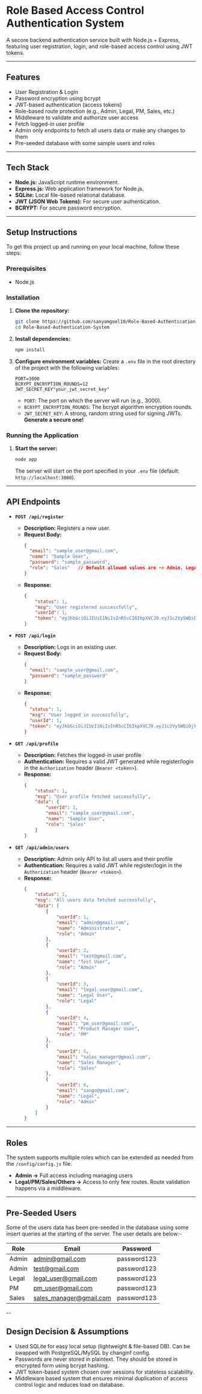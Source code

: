 # Role Based Access Control Authentication System

A secore backend authentication service built with Node.js + Express, featuring user registration, login, and role-based access control using JWT tokens.

-----

## Features

  * User Registration & Login
  * Password encryption using bcrypt
  * JWT-based authentication (access tokens)
  * Role-based route protection (e.g., Admin, Legal, PM, Sales, etc.)
  * Middleware to validate and authorize user access
  * Fetch logged-in user profile
  * Admin only endpoints to fetch all users data or make any changes to them
  * Pre-seeded database with some sample users and roles

-----

## Tech Stack

  * **Node.js:** JavaScript runtime environment.
  * **Express.js:** Web application framework for Node.js.
  * **SQLite:** Local file-based relational database.
  * **JWT (JSON Web Tokens):** For secure user authentication.
  * **BCRYPT:** For secure password encryption.

-----

## Setup Instructions

To get this project up and running on your local machine, follow these steps:

### Prerequisites

  * Node.js

### Installation

1.  **Clone the repository:**

    ```bash
    git clone https://github.com/sanyamgoel10/Role-Based-Authentication-System.git
    cd Role-Based-Authentication-System
    ```

2.  **Install dependencies:**

    ```bash
    npm install
    ```

3.  **Configure environment variables:**
    Create a `.env` file in the root directory of the project with the following variables:

    ```
    PORT=3000
    BCRYPT_ENCRYPTION_ROUNDS=12
    JWT_SECRET_KEY"your_jwt_secret_key"
    ```

      * `PORT`: The port on which the server will run (e.g., 3000).
      * `BCRYPT_ENCRYPTION_ROUNDS`: The bcrypt algorithm encryption rounds.
      * `JWT_SECRET_KEY`: A strong, random string used for signing JWTs. **Generate a secure one\!**

### Running the Application

1.  **Start the server:**

    ```bash
    node app
    ```

    The server will start on the port specified in your `.env` file (default: `http://localhost:3000`).

-----

## API Endpoints

  * **`POST /api/register`**

      * **Description:** Registers a new user.
      * **Request Body:**
        ```json
        {
          "email": "sample_user@gmail.com",
          "name": "Sample User",
          "password": "sample_password",
          "role": "Sales"   // Default allowed values are -> Admin, Legal, PM, Sales, HR, Support, Operations
        }
        ```
      * **Response:**
        ```json
        {
            "status": 1,
            "msg": "User registered successfully",
            "userId": 1,
            "token": "eyJhbGciOiJIUzI1NiIsInR5cCI6IkpXVCJ9.eyJ1c2VySWQiOjYsInJvbGUiOiJBZG1pbiIsInRpbWUiOiJUaHUgQXVnIDIxIDIwMjUgMDk6NTI6MDYgR01UKzA1MzAgKEluZGlhIFN0YW5kYXJkIFRpbWUpIiwiaWF0IjoxNzU1NzUwMTI2LCJleHAiOjE3NTU3NTM3MjZ9.-qZWH0lsxc4RGgmB0TOnQ_X67XdjNXZTnMYV20r1J1M"
        }
        ```

  * **`POST /api/login`**

      * **Description:** Logs in an existing user.
      * **Request Body:**
        ```json
        {
          "email": "sample_user@gmail.com",
          "password": "sample_password"
        }
        ```
      * **Response:**
        ```json
        {
          "status": 1,
          "msg": "User logged in successfully",
          "userId": 1,
          "token": "eyJhbGciOiJIUzI1NiIsInR5cCI6IkpXVCJ9.eyJ1c2VySWQiOjYsInJvbGUiOiJBZG1pbiIsInRpbWUiOiJUaHUgQXVnIDIxIDIwMjUgMDk6NTI6MDYgR01UKzA1MzAgKEluZGlhIFN0YW5kYXJkIFRpbWUpIiwiaWF0IjoxNzU1NzUwMTI2LCJleHAiOjE3NTU3NTM3MjZ9.-qZWH0lsxc4RGgmB0TOnQ_X67XdjNXZTnMYV20r1J1M"
        }
        ```

  * **`GET /api/profile`**

      * **Description:** Fetches the logged-in user profile
      * **Authentication:** Requires a valid JWT generated while register/login in the `Authorization` header (`Bearer <token>`).
      * **Response:**
        ```json
        {
            "status": 1,
            "msg": "User profile fetched successfully",
            "data": {
                "userId": 1,
                "email": "sample_user@gmail.com",
                "name": "Sample User",
                "role": "Sales"
            }
        }
        ```

  * **`GET /api/admin/users`**

      * **Description:** Admin only API to list all users and their profile
      * **Authentication:** Requires a valid JWT while register/login in the `Authorization` header (`Bearer <token>`).
      * **Response:**
        ```json
        {
            "status": 1,
            "msg": "All users data fetched successfully",
            "data": [
                {
                    "userId": 1,
                    "email": "admin@gmail.com",
                    "name": "Administrator",
                    "role": "Admin"
                },
                {
                    "userId": 2,
                    "email": "test@gmail.com",
                    "name": "Test User",
                    "role": "Admin"
                },
                {
                    "userId": 3,
                    "email": "legal_user@gmail.com",
                    "name": "Legal User",
                    "role": "Legal"
                },
                {
                    "userId": 4,
                    "email": "pm_user@gmail.com",
                    "name": "Product Manager User",
                    "role": "PM"
                },
                {
                    "userId": 5,
                    "email": "sales_manager@gmail.com",
                    "name": "Sales Manager",
                    "role": "Sales"
                },
                {
                    "userId": 6,
                    "email": "sango@gmail.com",
                    "name": "Legal",
                    "role": "Admin"
                }
            ]
        }
        ```
---

## Roles
The system supports multiple roles which can be extended as needed from the `/config/config.js` file.
  * **Admin ->** Full access including managing users
  * **Legal/PM/Sales/Others ->** Access to only few routes.
Route validation happens via a middleware.

---

## Pre-Seeded Users
Some of the users data has been pre-seeded in the database using some insert queries at the starting of the server. The user details are below:-

| Role | Email | Password |
|----- |-------|----------|
| Admin | admin@gmail.com | password123 |
| Admin | test@gmail.com | password123 |
| Legal | legal_user@gmail.com | password123 |
| PM | pm_user@gmail.com | password123 |
| Sales | sales_manager@gmail.com | password123 |

--

## Design Decision & Assumptions
  * Used SQLite for easy local setup (lightweight & file-based DB). Can be swapped with PostgreSQL/MySQL by changinf config.
  * Passwords are never stored in plaintext. They should be stored in encrypted form using bcrypt hashing.
  * JWT token-based system chosen over sessions for stateless scalability.
  * Middleware based system that ensures minimal duplication of access control logic and reduces load on database.